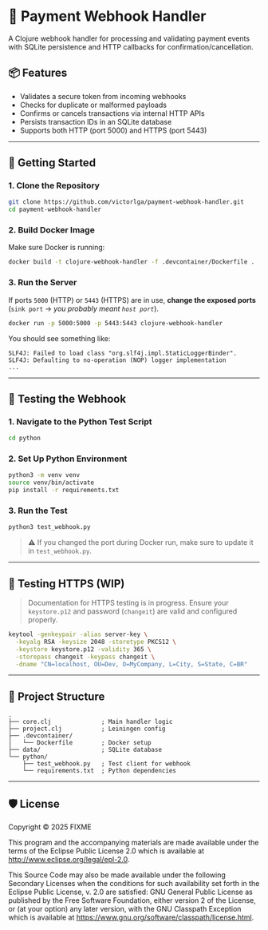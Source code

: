# 🧾 Payment Webhook Handler

A Clojure webhook handler for processing and validating payment events with SQLite persistence and HTTP callbacks for confirmation/cancellation.

## 📦 Features

* Validates a secure token from incoming webhooks
* Checks for duplicate or malformed payloads
* Confirms or cancels transactions via internal HTTP APIs
* Persists transaction IDs in an SQLite database
* Supports both HTTP (port 5000) and HTTPS (port 5443)

---

## 🚀 Getting Started

### 1. Clone the Repository

```bash
git clone https://github.com/victorlga/payment-webhook-handler.git
cd payment-webhook-handler
```

### 2. Build Docker Image

Make sure Docker is running:

```bash
docker build -t clojure-webhook-handler -f .devcontainer/Dockerfile .
```

### 3. Run the Server

If ports `5000` (HTTP) or `5443` (HTTPS) are in use, **change the exposed ports** (`sink port` → *you probably meant `host port`*).

```bash
docker run -p 5000:5000 -p 5443:5443 clojure-webhook-handler
```

You should see something like:

```
SLF4J: Failed to load class "org.slf4j.impl.StaticLoggerBinder".
SLF4J: Defaulting to no-operation (NOP) logger implementation
...
```

---

## 🧪 Testing the Webhook

### 1. Navigate to the Python Test Script

```bash
cd python
```

### 2. Set Up Python Environment

```bash
python3 -m venv venv
source venv/bin/activate
pip install -r requirements.txt
```

### 3. Run the Test

```bash
python3 test_webhook.py
```

> ⚠️ If you changed the port during Docker run, make sure to update it in `test_webhook.py`.

---

## 🔐 Testing HTTPS (WIP)

> Documentation for HTTPS testing is in progress. Ensure your `keystore.p12` and password (`changeit`) are valid and configured properly.

```bash
keytool -genkeypair -alias server-key \
  -keyalg RSA -keysize 2048 -storetype PKCS12 \
  -keystore keystore.p12 -validity 365 \
  -storepass changeit -keypass changeit \
  -dname "CN=localhost, OU=Dev, O=MyCompany, L=City, S=State, C=BR"
```

---

## 📁 Project Structure

```
.
├── core.clj              ; Main handler logic
├── project.clj           ; Leiningen config
├── .devcontainer/
│   └── Dockerfile        ; Docker setup
├── data/                 ; SQLite database
└── python/
    ├── test_webhook.py   ; Test client for webhook
    └── requirements.txt  ; Python dependencies
```

---

## 🛡️ License

Copyright © 2025 FIXME

This program and the accompanying materials are made available under the
terms of the Eclipse Public License 2.0 which is available at
http://www.eclipse.org/legal/epl-2.0.

This Source Code may also be made available under the following Secondary
Licenses when the conditions for such availability set forth in the Eclipse
Public License, v. 2.0 are satisfied: GNU General Public License as published by
the Free Software Foundation, either version 2 of the License, or (at your
option) any later version, with the GNU Classpath Exception which is available
at https://www.gnu.org/software/classpath/license.html.
